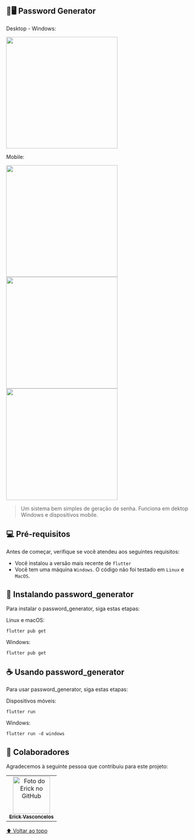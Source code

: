 <div id="inicio"></div>

## 📱🖥 Password Generator
Desktop - Windows:

<img src="https://i.imgur.com/ai9eZQr.png" height="300em">

Mobile:

<img src="https://i.imgur.com/Ckdwrj6.jpg" height="300em"> <img src="https://i.imgur.com/xBnZRED.jpg" height="300em"> <img src="https://i.imgur.com/76yGx6o.jpg" height="300em">
> Um sistema bem simples de geração de senha. Funciona em dektop Windows e dispositivos mobile. 

## 💻 Pré-requisitos

Antes de começar, verifique se você atendeu aos seguintes requisitos:
* Você instalou a versão mais recente de `flutter`
* Você tem uma máquina `Windows`. O código não foi testado em `Linux` e `MacOS`.

## 🚀 Instalando password_generator

Para instalar o password_generator, siga estas etapas:

Linux e macOS:
```
flutter pub get
```

Windows:
```
flutter pub get
```

## ☕ Usando password_generator

Para usar password_generator, siga estas etapas:

Dispositivos móveis:
```
flutter run
```

Windows:
```
flutter run -d windows
```


## 🤝 Colaboradores

Agradecemos à seguinte pessoa que contribuiu para este projeto:

<table>
  <tr>
    <td align="center">
      <a href="#">
        <img src="https://avatars3.githubusercontent.com/u/31936044" width="100px;" alt="Foto do Erick no GitHub"/><br>
        <sub>
          <b>Erick Vasconcelos</b>
        </sub>
      </a>
    </td>
  </tr>
</table>


[⬆ Voltar ao topo](#-password-generator)<br>
